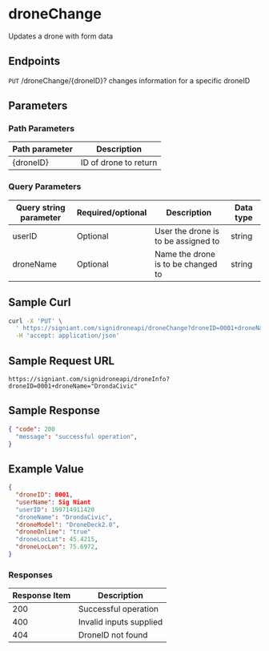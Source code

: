 # droneChange

Updates a drone with form data

## Endpoints

`PUT` /droneChange/{droneID}?
changes information for a specific droneID

## Parameters
### Path Parameters
|Path parameter|Description|
|--|--|
| {droneID} |ID of drone to return   |

### Query Parameters
|Query string parameter| Required/optional| Description |Data type |
|--|--|--|--|
| userID |Optional | User the drone is to be assigned to | string
| droneName | Optional | Name the drone is to be changed to |string


## Sample Curl

```bash
curl -X 'PUT' \
  ' https://signiant.com/signidroneapi/droneChange?droneID=0001+droneName="DrondaCivic"' \
  -H 'accept: application/json'
```

## Sample Request URL

    https://signiant.com/signidroneapi/droneInfo?droneID=0001+droneName="DrondaCivic"

## Sample Response
```json
{ "code": 200
  "message": "successful operation",
}
```    

## Example Value
```json
{
  "droneID": 0001,
  "userName": Sig Niant
  "userID": 199714911420
  "droneName": "DrondaCivic",
  "droneModel": "DroneDeck2.0",
  "droneOnline": "true"
  "droneLocLat": 45.4215,
  "droneLocLon": 75.6972,
}
```
### Responses 
|Response Item| Description| 
|--|--|
| 200 |Successful operation
| 400 | Invalid inputs supplied
| 404 | DroneID not found |


